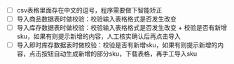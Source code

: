 - [ ] csv表格里面存在中文的逗号，程序需要做下智能矫正
- [ ] 导入商品数据表时做校验：校验输入表格格式是否发生改变 
- [ ] 导入库存数据表时做校验：校验输入表格格式是否发生改变 + 校验是否有新增sku，如果有则提示新增的内容，人工核实确认后再点击导入
- [ ] 导入即时库存数据表时做校验：校验是否有新增sku，如果有则提示新增的内容，点击按钮自动生成新增的部分sku，下载表格，再手工导入sku
